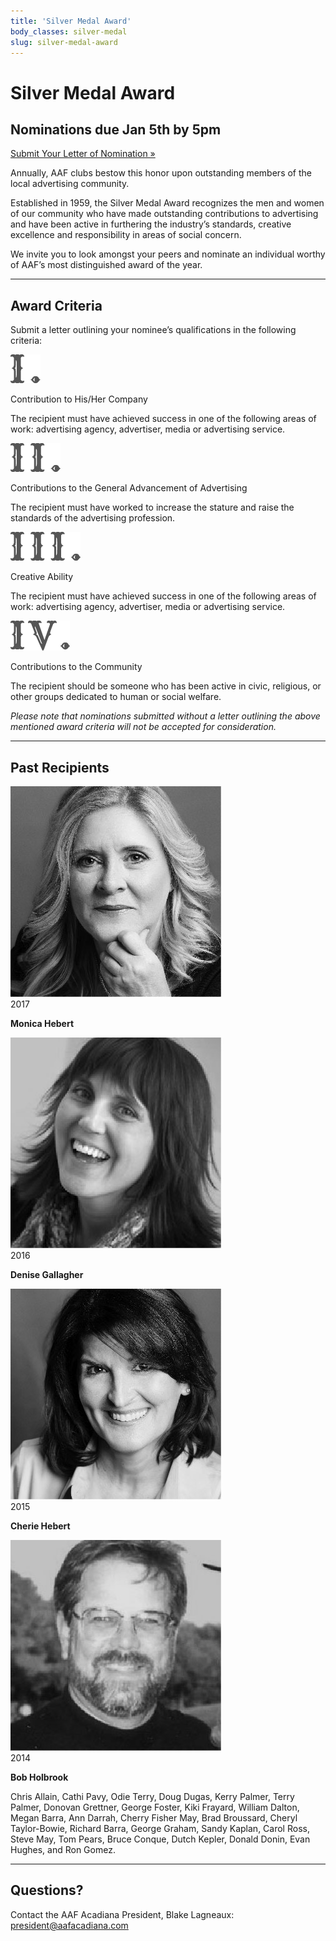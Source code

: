 ```yaml
---
title: 'Silver Medal Award'
body_classes: silver-medal
slug: silver-medal-award
---
```


<div class="page-header">
    <h1>Silver Medal Award</h1>
</div>
<div class="panel tc white">
    <h2 class="gold">Nominations due Jan 5th by 5pm</h2>
    <a class="button ghost-button mb5" href="mailto:president@aafacadiana.com">Submit Your Letter of Nomination&nbsp;&raquo;</a>
    <div class="silver-medal-copy center">
        <p class="f3 fw7">Annually, AAF clubs bestow this honor upon outstanding members of the local advertising community.</p>
        <p>Established in 1959, the Silver Medal Award recognizes the men and women of our community who have made outstanding contributions to advertising and have been active in furthering the industry’s standards, creative excellence and responsibility in areas of social concern.</p>
        <p>We invite you to look amongst your peers and nominate an individual worthy of AAF’s most distinguished award of the year.</p>
    </div>
</div>
<div class="mw7 center">
    <hr class="gray-separator no-margin">
</div>
<div class="panel tc white">
    <div class="mw7 center">
        <h2 class="gold">Award Criteria</h2>
        <p>Submit a letter outlining your nominee’s qualifications in the following criteria:</p>
        <div class="flex flex-wrap justify-center">
            <div class="criteria pa3 w-50-l">
                <img class="w-auto mb2" src="../images/ADDY_award-numbers-02.png">
                <p class="gold mb1">Contribution to His/Her Company</p>
                <p>The recipient must have achieved success in one of the following areas of work: advertising agency, advertiser, media or advertising service.</p>
            </div>
            <div class="criteria pa3 w-50-l">
                <img class="w-auto mb2" src="../images/ADDY_award-numbers-03.png">
                <p class="gold mb1 lh-title">Contributions to the General Advancement of Advertising</p>
                <p>The recipient must have worked to increase the stature and raise the standards of the advertising profession.</p>
            </div>
            <div class="criteria pa3 w-50-l">
                <img class="w-auto mb2" src="../images/ADDY_award-numbers-04.png">
                <p class="gold mb1 proxima">Creative Ability</p>
                <p>The recipient must have achieved success in one of the following areas of work: advertising agency, advertiser, media or advertising service.</p>
            </div>
            <div class="criteria pa3 w-50-l">
                <img class="w-auto mb2" src="../images/ADDY_award-numbers-05.png">
                <p class="gold mb1">Contributions to the Community</p>
                <p>The recipient should be someone who has been active in civic, religious, or other groups dedicated to human or social welfare.</p>
            </div>
        </div>
        <div class="mw6 center">
            <p class="gold f5"><em>Please note that nominations submitted without a letter outlining the above mentioned award criteria will not be accepted for consideration.</em></p>
        </div>
    </div>
</div>
<div class="mw7 center">
    <hr class="gray-separator no-margin">
</div>
<div class="panel tc white">
    <div class="mw7 center">
        <h2 class="gold">Past Recipients</h2>
        <div class="past-recipients center flex flex-wrap justify-center mb4">
            <div class="past-recipient mw5 mv3 ph3">
                <img src="../images/ADDY_past-winners-06.jpg">
                <div class="upper-tracked-regular f6 mb2 gold">2017</div>
                <p class="center"><strong>Monica Hebert</strong></p>
            </div>
            <div class="past-recipient mw5 mv3 ph3">
                <img src="../images/ADDY_past-winners-07.jpg"> 
                <div class="upper-tracked-regular f6 mb2 gold">2016</div>
                <p class="center"><strong>Denise Gallagher</strong></p>
            </div>
            <div class="past-recipient mw5 mv3 ph3">
                <img src="../images/ADDY_past-winners-08.jpg"> 
                <div class="upper-tracked-regular f6 mb2 gold">2015</div>
                <p class="center"><strong>Cherie Hebert</strong></p>
            </div>
            <div class="past-recipient mw5 mv3 ph3">
                <img src="../images/ADDY_past-winners-09.jpg"> 
                <div class="upper-tracked-regular f6 mb2 gold">2014</div>
                <p class="center"><strong>Bob Holbrook</strong></p>
            </div>
        </div>
        <p>Chris Allain, Cathi Pavy, Odie Terry, Doug Dugas, Kerry Palmer, Terry Palmer, Donovan Grettner, George Foster, Kiki Frayard, William Dalton, Megan Barra, Ann Darrah, Cherry Fisher May, Brad Broussard, Cheryl Taylor-Bowie, Richard Barra, George Graham, Sandy Kaplan, Carol Ross, Steve May, Tom Pears, Bruce Conque, Dutch Kepler, Donald Donin, Evan Hughes, and Ron Gomez.</p>
    </div>
</div>
<div class="mw7 center">
    <hr class="gray-separator no-margin">
</div>
<div class="panel tc white">
    <h2 class="gold">Questions?</h2>
    <p>Contact the AAF Acadiana President, Blake Lagneaux:<br>
    <a href="mailto:president@aafacadiana.com">president@aafacadiana.com</a></p>
</div>